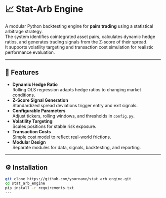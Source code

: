 # 📈 Stat-Arb Engine

A modular Python backtesting engine for **pairs trading** using a statistical arbitrage strategy.  
The system identifies cointegrated asset pairs, calculates dynamic hedge ratios, and generates trading signals from the Z-score of their spread.  
It supports volatility targeting and transaction cost simulation for realistic performance evaluation.

---

## 🚀 Features
- **Dynamic Hedge Ratio**  
  Rolling OLS regression adapts hedge ratios to changing market conditions.  
- **Z-Score Signal Generation**  
  Standardized spread deviations trigger entry and exit signals.  
- **Configurable Parameters**  
  Adjust tickers, rolling windows, and thresholds in `config.py`.  
- **Volatility Targeting**  
  Scales positions for stable risk exposure.  
- **Transaction Costs**  
  Simple cost model to reflect real-world frictions.  
- **Modular Design**  
  Separate modules for data, signals, backtesting, and reporting.


---

## ⚙️ Installation
```bash
git clone https://github.com/yourname/stat_arb_engine.git
cd stat_arb_engine
pip install -r requirements.txt
---




